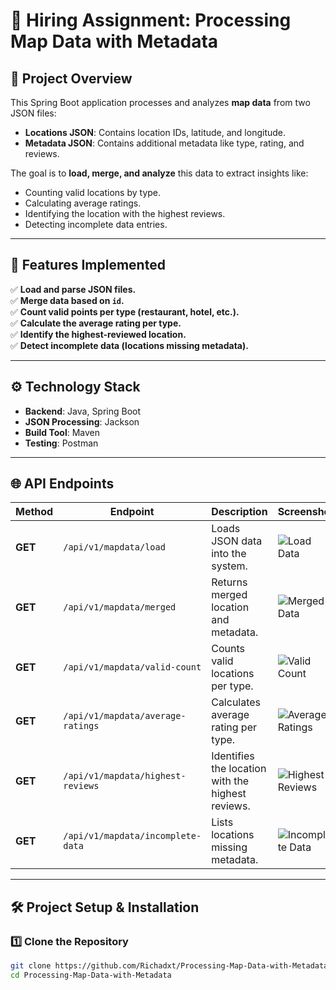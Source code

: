 # 📍 Hiring Assignment: Processing Map Data with Metadata

## **🔹 Project Overview**
This Spring Boot application processes and analyzes **map data** from two JSON files:
- **Locations JSON**: Contains location IDs, latitude, and longitude.
- **Metadata JSON**: Contains additional metadata like type, rating, and reviews.

The goal is to **load, merge, and analyze** this data to extract insights like:
- Counting valid locations by type.
- Calculating average ratings.
- Identifying the location with the highest reviews.
- Detecting incomplete data entries.

---

## **📌 Features Implemented**
✅ **Load and parse JSON files.**  
✅ **Merge data based on `id`.**  
✅ **Count valid points per type (restaurant, hotel, etc.).**  
✅ **Calculate the average rating per type.**  
✅ **Identify the highest-reviewed location.**  
✅ **Detect incomplete data (locations missing metadata).**  

---

## **⚙️ Technology Stack**
- **Backend**: Java, Spring Boot  
- **JSON Processing**: Jackson  
- **Build Tool**: Maven  
- **Testing**: Postman  

---

## **🌐 API Endpoints**
| Method | Endpoint | Description | Screenshot |
|--------|----------|-------------|------------|
| **GET** | `/api/v1/mapdata/load` | Loads JSON data into the system. | ![Load Data](screenshots/screenshot_1.png) |
| **GET** | `/api/v1/mapdata/merged` | Returns merged location and metadata. | ![Merged Data](screenshots/screenshot_2.png) |
| **GET** | `/api/v1/mapdata/valid-count` | Counts valid locations per type. | ![Valid Count](screenshots/screenshot_3.png) |
| **GET** | `/api/v1/mapdata/average-ratings` | Calculates average rating per type. | ![Average Ratings](screenshots/screenshot_4.png) |
| **GET** | `/api/v1/mapdata/highest-reviews` | Identifies the location with the highest reviews. | ![Highest Reviews](screenshots/screenshot_6.png) |
| **GET** | `/api/v1/mapdata/incomplete-data` | Lists locations missing metadata. | ![Incomplete Data](screenshots/screenshot_5.png) |

---

## **🛠 Project Setup & Installation**
### **1️⃣ Clone the Repository**
```sh
git clone https://github.com/Richadxt/Processing-Map-Data-with-Metadata.git
cd Processing-Map-Data-with-Metadata
